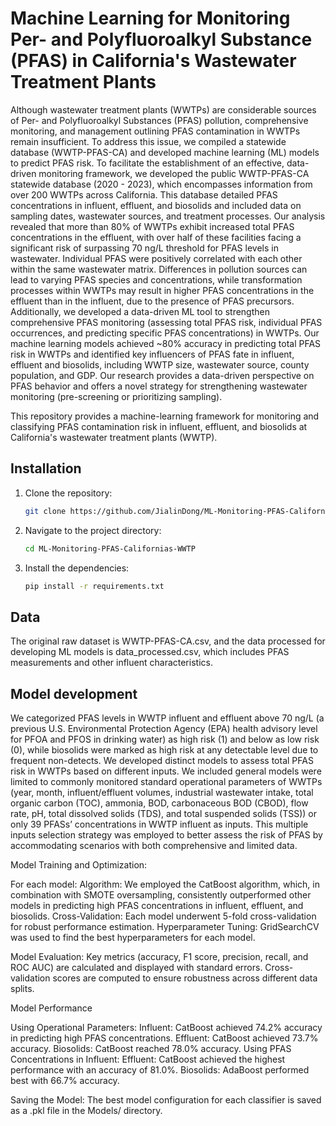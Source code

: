 # Machine Learning for Monitoring Per- and Polyfluoroalkyl Substance (PFAS) in California's Wastewater Treatment Plants

Although wastewater treatment plants (WWTPs) are considerable sources of Per- and Polyfluoroalkyl Substances (PFAS) pollution, comprehensive monitoring, and management outlining PFAS contamination in WWTPs remain insufficient. To address this issue, we compiled a statewide database (WWTP-PFAS-CA) and developed machine learning (ML) models to predict PFAS risk. To facilitate the establishment of an effective, data-driven monitoring framework, we developed the public WWTP-PFAS-CA statewide database (2020 - 2023), which encompasses information from over 200 WWTPs across California. This database detailed PFAS concentrations in influent, effluent, and biosolids and included data on sampling dates, wastewater sources, and treatment processes. Our analysis revealed that more than 80% of WWTPs exhibit increased total PFAS concentrations in the effluent, with over half of these facilities facing a significant risk of surpassing 70 ng/L threshold for PFAS levels in wastewater. Individual PFAS were positively correlated with each other within the same wastewater matrix. Differences in pollution sources can lead to varying PFAS species and concentrations, while transformation processes within WWTPs may result in higher PFAS concentrations in the effluent than in the influent, due to the presence of PFAS precursors. Additionally, we developed a data-driven ML tool to strengthen comprehensive PFAS monitoring (assessing total PFAS risk, individual PFAS occurrences, and predicting specific PFAS concentrations) in WWTPs. Our machine learning models achieved ~80% accuracy in predicting total PFAS risk in WWTPs and identified key influencers of PFAS fate in influent, effluent and biosolids, including WWTP size, wastewater source, county population, and GDP. Our research provides a data-driven perspective on PFAS behavior and offers a novel strategy for strengthening wastewater monitoring (pre-screening or prioritizing sampling). 

This repository provides a machine-learning framework for monitoring and classifying PFAS contamination risk in influent, effluent, and biosolids at California's wastewater treatment plants (WWTP).

## Installation

1. Clone the repository:
   ```bash
   git clone https://github.com/JialinDong/ML-Monitoring-PFAS-Californias-WWTP.git

2. Navigate to the project directory:
   ```bash
   cd ML-Monitoring-PFAS-Californias-WWTP

3. Install the dependencies:
   ```bash
   pip install -r requirements.txt

## Data

The original raw dataset is WWTP-PFAS-CA.csv, and the data processed for developing ML models is data_processed.csv, which includes PFAS measurements and other influent characteristics.

## Model development

We categorized PFAS levels in WWTP influent and effluent above 70 ng/L (a previous U.S. Environmental Protection Agency (EPA) health advisory level for PFOA and PFOS in drinking water) as high risk (1) and below as low risk (0), while biosolids were marked as high risk at any detectable level due to frequent non-detects. We developed distinct models to assess total PFAS risk in WWTPs based on different inputs. We included general models were limited to commonly monitored standard operational parameters of WWTPs (year, month, influent/effluent volumes, industrial wastewater intake, total organic carbon (TOC), ammonia, BOD, carbonaceous BOD (CBOD), flow rate, pH, total dissolved solids (TDS), and total suspended solids (TSS)) or only 39 PFASs’ concentrations in WWTP influent as inputs. This multiple inputs selection strategy was employed to better assess the risk of PFAS by accommodating scenarios with both comprehensive and limited data. 

Model Training and Optimization:

For each model:
Algorithm: We employed the CatBoost algorithm, which, in combination with SMOTE oversampling, consistently outperformed other models in predicting high PFAS concentrations in influent, effluent, and biosolids.
Cross-Validation: Each model underwent 5-fold cross-validation for robust performance estimation.
Hyperparameter Tuning: GridSearchCV was used to find the best hyperparameters for each model.

Model Evaluation:
Key metrics (accuracy, F1 score, precision, recall, and ROC AUC) are calculated and displayed with standard errors.
Cross-validation scores are computed to ensure robustness across different data splits.

Model Performance 

Using Operational Parameters:
Influent: CatBoost achieved 74.2% accuracy in predicting high PFAS concentrations.
Effluent: CatBoost achieved 73.7% accuracy.
Biosolids: CatBoost reached 78.0% accuracy.
Using PFAS Concentrations in Influent:
Effluent: CatBoost achieved the highest performance with an accuracy of 81.0%.
Biosolids: AdaBoost performed best with 66.7% accuracy.

Saving the Model:
The best model configuration for each classifier is saved as a .pkl file in the Models/ directory.
